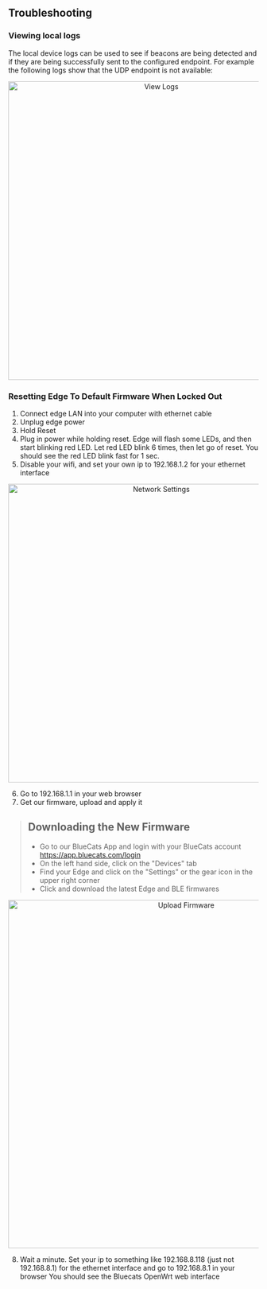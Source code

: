 ## Troubleshooting

### Viewing local logs

The local device logs can be used to see if beacons are being detected and if they are being successfully sent to the configured endpoint. For example the following logs show that the UDP endpoint is not available:

<p align="center"><img width="600px" src="https://s3.amazonaws.com/bluecats-downloads/documentation/bluecats-edge-troubleshooting/View-Logs.png" alt="View Logs"/></p>

### Resetting Edge To Default Firmware When Locked Out
1. Connect edge LAN into your computer with ethernet cable
2. Unplug edge power
3. Hold Reset
4. Plug in power while holding reset. Edge will flash some LEDs, and then start blinking red LED. Let red LED blink 6 times, then let go of reset. You should see the red LED blink fast for 1 sec.
5. Disable your wifi, and set your own ip to 192.168.1.2 for your ethernet interface
<p align="center"><img width="600px" src="https://s3.amazonaws.com/bluecats-downloads/documentation/bluecats-edge-troubleshooting/network-settings.jpg" alt="Network Settings"/></p>

6. Go to 192.168.1.1 in your web browser
7. Get our firmware, upload and apply it
> ## Downloading the New Firmware
>* Go to our BlueCats App and login with your BlueCats account https://app.bluecats.com/login
>* On the left hand side, click on the "Devices" tab
>* Find your Edge and click on the "Settings" or the gear icon in the upper right corner
>* Click and download the latest Edge and BLE firmwares 

<p align="center"><img width="700px" src="https://s3.amazonaws.com/bluecats-downloads/documentation/bluecats-edge-troubleshooting/upload-firmware-pic.jpg" alt="Upload Firmware"/></p>

8. Wait a minute. Set your ip to something like 192.168.8.118 (just not 192.168.8.1) for the ethernet interface and go to 192.168.8.1 in your browser You should see the Bluecats OpenWrt web interface
